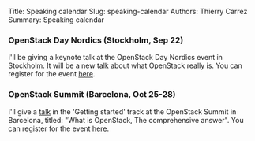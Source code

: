Title: Speaking calendar
Slug: speaking-calendar
Authors: Thierry Carrez
Summary: Speaking calendar


### OpenStack Day Nordics (Stockholm, Sep 22)

I'll be giving a keynote talk at the OpenStack Day Nordics event in Stockholm.
It will be a new talk about what OpenStack really is. You can register for the
event [here](http://openstacknordic.org/tickets/).

### OpenStack Summit (Barcelona, Oct 25-28)

I'll give a [talk](https://www.openstack.org/summit/barcelona-2016/summit-schedule/events/15374/what-is-openstack-the-comprehensive-answer)
in the 'Getting started' track at the OpenStack Summit in Barcelona, titled:
"What is OpenStack, The comprehensive answer". You can register for the event
[here](https://www.openstack.org/summit/barcelona-2016/).
